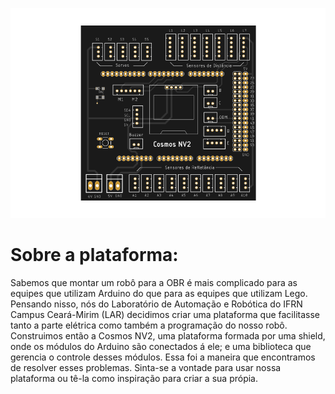 ![](assets/board.png)

# Sobre a plataforma:
Sabemos que montar um robô para a OBR é mais complicado para as equipes que utilizam Arduino do que para as equipes que utilizam Lego.
Pensando nisso, nós do Laboratório de Automação e Robótica do IFRN Campus Ceará-Mirim (LAR) decidimos criar uma plataforma que facilitasse tanto a parte elétrica como também a programação do nosso robô. Construimos então a Cosmos NV2, uma plataforma formada por uma shield, onde os módulos do Arduino são conectados á ele; e uma biblioteca que gerencia o controle desses módulos. Essa foi a maneira que encontramos de resolver esses problemas. Sinta-se a vontade para usar nossa plataforma ou tê-la como inspiração para criar a sua própia.
